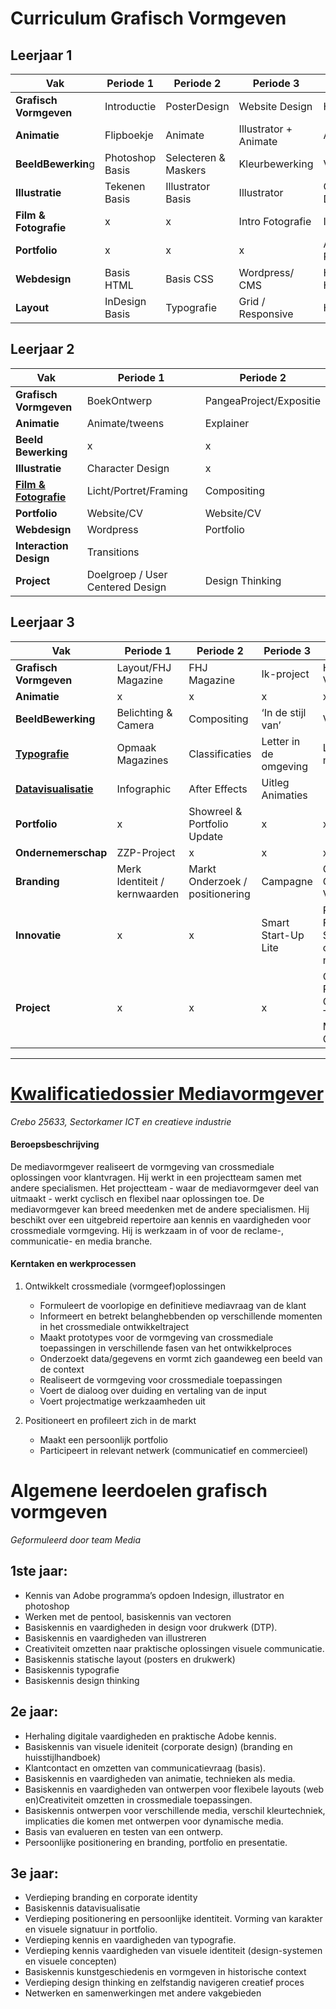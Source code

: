 # Curriculum Grafisch Vormgeven

## Leerjaar 1

| Vak | Periode 1 | Periode 2 | Periode 3 | Periode 4|
|---| ---| ---|---|---|
| **Grafisch Vormgeven** | Introductie | PosterDesign | Website Design | Huisstijl |
| **Animatie** | Flipboekje | Animate | Illustrator + Animate | Animate|
| **BeeldBewerkin**g | Photoshop Basis | Selecteren & Maskers | Kleurbewerking | Vrij Project | 
| **Illustratie** | Tekenen Basis | Illustrator Basis | Illustrator | Character Design | 
|**Film &  <br>Fotografie**|x|x|Intro Fotografie|Intro Film|
|**Portfolio**|x|x|x|Adobe Portfolio|
|**Webdesign**|Basis HTML|Basis CSS|Wordpress/ CMS|Herhaling HTML/CSS|
|**Layout**|InDesign Basis|Typografie|Grid / Responsive|Herhaling|

## Leerjaar 2

| Vak  | Periode 1  | Periode 2   |
|---|---|---|
|**Grafisch Vormgeven**|BoekOntwerp|PangeaProject/Expositie|
|**Animatie**|Animate/tweens|Explainer|
|**Beeld <br>Bewerking**|x|x|
|**Illustratie**|Character Design|x|
|**[Film & <br>Fotografie](/Film&Fotografie.md)**|Licht/Portret/Framing|Compositing|
|**Portfolio**|Website/CV|Website/CV|
|**Webdesign**|Wordpress|Portfolio|
|**Interaction  <br>Design**|Transitions||
|**Project**|Doelgroep / User Centered Design|Design Thinking|

## Leerjaar 3

| Vak  | Periode 1  | Periode 2  | Periode 3   | Periode 4   |
|---|---|---|---|---|
|**Grafisch Vormgeven**|Layout/FHJ Magazine|FHJ Magazine|Ik-project|Huisstijl & Verpakking|
|**Animatie**|x|x|x|x|
|**BeeldBewerking**|Belichting & Camera|Compositing|‘In de stijl van’|Vrij Project|
|**[Typografie](/Typografie.md)**|Opmaak Magazines|Classificaties|Letter in de omgeving|Lettertype maken|
|**[Datavisualisatie](/Datavisualisatie.md)**|Infographic|After Effects|Uitleg Animaties||
|**Portfolio**|x|Showreel & Portfolio Update|x|x|
|**Ondernemerschap**|ZZP-Project|x|x|x|
|**Branding**|Merk Identiteit / kernwaarden|Markt Onderzoek / positionering|Campagne|Combi met Grafisch Vormgeven|
|**Innovatie**|x|x|Smart Start-Up Lite|Projecties Fashion Lab / Samenwerking opleiding mode|
|**Project**|x|x|x|Overkoepelend Project met CCR / Toekomst-Media & Content|



----  
  
  
   
  
# [Kwalificatiedossier Mediavormgever](https://kwalificatie-mijn.s-bb.nl/kwalificatie/mediavormgever-gewijzigd-2020/cmVzdWx0YWF0VHlwZT01O2Rvc3NpZXJJZD01MzM3O2t3YWxpZmljYXRpZUlkPTEzNDA2NzQ=)

*Crebo 25633, Sectorkamer ICT en creatieve industrie*


#### Beroepsbeschrijving

De mediavormgever realiseert de vormgeving van        crossmediale oplossingen voor klantvragen. Hij werkt in een projectteam samen met andere specialismen. Het projectteam - waar de mediavormgever deel van uitmaakt - werkt cyclisch en flexibel naar oplossingen toe. De mediavormgever kan breed meedenken met de andere specialismen. Hij beschikt over een uitgebreid repertoire aan kennis en vaardigheden voor crossmediale vormgeving. Hij is werkzaam in of voor de reclame-, communicatie- en media branche.

#### Kerntaken en werkprocessen

1. Ontwikkelt crossmediale (vormgeef)oplossingen

	- Formuleert de voorlopige en definitieve mediavraag van de klant
	- Informeert en betrekt belanghebbenden op verschillende momenten in het crossmediale ontwikkeltraject
	- Maakt prototypes voor de vormgeving van crossmediale toepassingen in verschillende fasen van  het ontwikkelproces
	- Onderzoekt data/gegevens en vormt zich gaandeweg een beeld van de context
	- Realiseert de vormgeving voor crossmediale toepassingen
	- Voert de dialoog over duiding en vertaling van de input
	- Voert projectmatige werkzaamheden uit

2. Positioneert en profileert zich in de markt

	- Maakt een persoonlijk portfolio
	- Participeert in relevant netwerk (communicatief en commercieel)



# Algemene leerdoelen grafisch vormgeven
*Geformuleerd door team Media*
## 1ste jaar:
-	Kennis van Adobe programma’s opdoen	Indesign, illustrator en photoshop 
-	Werken met de pentool, basiskennis van vectoren 
-	Basiskennis en vaardigheden in design voor drukwerk (DTP).  
-	Basiskennis en vaardigheden van illustreren
-   Creativiteit omzetten naar praktische oplossingen visuele communicatie.
-	Basiskennis statische layout (posters en drukwerk)
-	Basiskennis typografie
-	Basiskennis design thinking

## 2e jaar:
-	Herhaling digitale vaardigheden en praktische Adobe kennis.
-	Basiskennis van visuele ideniteit (corporate design)  (branding en huisstijlhandboek)
-	Klantcontact en omzetten van communicatievraag (basis).
-	Basiskennis en vaardigheden van animatie, technieken als media. 
-	Basiskennis en vaardigheden van ontwerpen voor flexibele layouts (web en)Creativiteit omzetten in crossmediale toepassingen.
-	Basiskennis ontwerpen voor verschillende media, verschil kleurtechniek, implicaties die komen met ontwerpen voor dynamische media.
-	Basis van evalueren en testen van een ontwerp.
-	Persoonlijke positionering en branding, portfolio en presentatie.

## 3e jaar:
-	Verdieping branding en corporate identity
-	Basiskennis datavisualisatie 
-	Verdieping positionering en persoonlijke identiteit. Vorming van karakter en visuele signatuur in portfolio.
-	Verdieping kennis en vaardigheden van typografie. 
-	Verdieping kennis vaardigheden van visuele identiteit (design-systemen en visuele concepten)
-	Basiskennis kunstgeschiedenis en vormgeven in historische context
-	Verdieping design thinking en zelfstandig navigeren creatief proces 
-	Netwerken en samenwerkingen met andere vakgebieden
